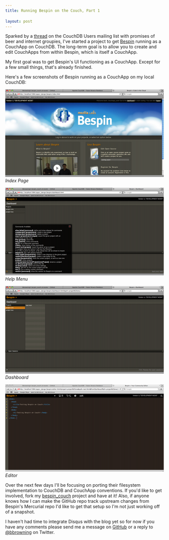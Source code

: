 ```yaml
---
title: Running Bespin on the Couch, Part 1

layout: post
---
```


Sparked by a [thread][bespin_thread] on the CouchDB Users mailing list with promises of beer and internet groupies, I've started a project to get [Bespin][] running as a CouchApp on CouchDB. The long-term goal is to allow you to create and edit CouchApps from within Bespin, which is itself a CouchApp.

[bespin_thread]: http://mail-archives.apache.org/mod_mbox/couchdb-user/200905.mbox/%3Ce2111bbb0905201618u76a2ca5s464e9d22a1ac7004@mail.gmail.com%3E
[bespin]: https://bespin.mozilla.com

My first goal was to get Bespin's UI functioning as a CouchApp. Except for a few small things, that's already finished.

Here's a few screenshots of Bespin running as a CouchApp on my local CouchDB:

[![Index][index_image]][large_index_image]
*Index Page*

[![Help][help_image]][large_help_image]
*Help Menu*

[![Dashboard][dashboard_image]][large_dashboard_image]
*Dashboard*

[![Editor][editor_image]][large_editor_image]
*Editor*

[index_image]: /images/bespin/index_small.png
[large_index_image]: /images/bespin/index.png
[help_image]: /images/bespin/help_small.png
[large_help_image]: /images/bespin/help.png
[dashboard_image]: /images/bespin/dashboard_small.png
[large_dashboard_image]: /images/bespin/dashboard.png
[editor_image]: /images/bespin/editor_small.png
[large_editor_image]: /images/bespin/editor.png


Over the next few days I'll be focusing on porting their filesystem implementation to CouchDB and CouchApp conventions. If you'd like to get involved, fork my [bespin_couch][] project and have at it! Also, if anyone knows how I can make the GitHub repo track upstream changes from Bespin's Mercurial repo I'd like to get that setup so I'm not just working off of a snapshot.

[bespin_couch]: http://github.com/bbrowning/bespin_couch/tree/master

I haven't had time to integrate Disqus with the blog yet so for now if you have any comments please send me a message on [GitHub][github_profile] or a reply to [@bbrowning][twitter_profile] on Twitter.

[github_profile]: http://github.com/bbrowning
[twitter_profile]: http://twitter.com/bbrowning